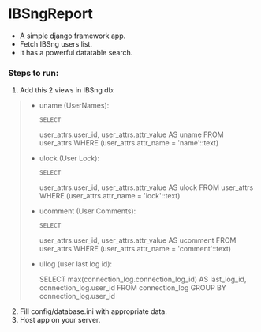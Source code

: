# IBSngReport
- A simple django framework app.
- Fetch IBSng users list.
- It has a powerful datatable search.

### Steps to run:

1. Add this 2 views in IBSng db:
> - uname (UserNames):
>    
>		SELECT
>     user_attrs.user_id,
>     user_attrs.attr_value AS uname
>   FROM
>     user_attrs
>		WHERE
>     (user_attrs.attr_name = 'name'::text)
> 
> - ulock (User Lock):
>    
>		SELECT
>     user_attrs.user_id,
>			user_attrs.attr_value AS ulock
>		FROM
>			user_attrs
>		WHERE
>     (user_attrs.attr_name = 'lock'::text)
> 
> - ucomment (User Comments):
>    
>		SELECT
>     user_attrs.user_id,
>			user_attrs.attr_value AS ucomment
>		FROM
>			user_attrs
>		WHERE
>     (user_attrs.attr_name = 'comment'::text)
>
> - ullog (user last log id):
>    
>   SELECT
>     max(connection_log.connection_log_id) AS last_log_id,
>     connection_log.user_id
>   FROM
>     connection_log
>   GROUP BY
>     connection_log.user_id

2. Fill config/database.ini with appropriate data.
3. Host app on your server.
